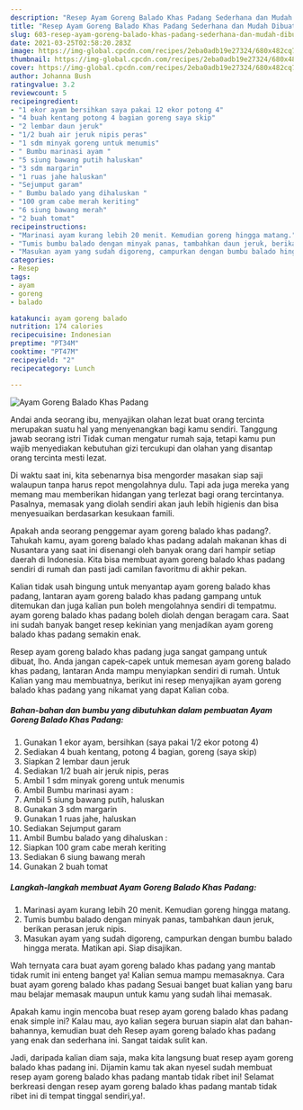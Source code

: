 ```yaml
---
description: "Resep Ayam Goreng Balado Khas Padang Sederhana dan Mudah Dibuat"
title: "Resep Ayam Goreng Balado Khas Padang Sederhana dan Mudah Dibuat"
slug: 603-resep-ayam-goreng-balado-khas-padang-sederhana-dan-mudah-dibuat
date: 2021-03-25T02:58:20.283Z
image: https://img-global.cpcdn.com/recipes/2eba0adb19e27324/680x482cq70/ayam-goreng-balado-khas-padang-foto-resep-utama.jpg
thumbnail: https://img-global.cpcdn.com/recipes/2eba0adb19e27324/680x482cq70/ayam-goreng-balado-khas-padang-foto-resep-utama.jpg
cover: https://img-global.cpcdn.com/recipes/2eba0adb19e27324/680x482cq70/ayam-goreng-balado-khas-padang-foto-resep-utama.jpg
author: Johanna Bush
ratingvalue: 3.2
reviewcount: 5
recipeingredient:
- "1 ekor ayam bersihkan saya pakai 12 ekor potong 4"
- "4 buah kentang potong 4 bagian goreng saya skip"
- "2 lembar daun jeruk"
- "1/2 buah air jeruk nipis peras"
- "1 sdm minyak goreng untuk menumis"
- " Bumbu marinasi ayam "
- "5 siung bawang putih haluskan"
- "3 sdm margarin"
- "1 ruas jahe haluskan"
- "Sejumput garam"
- " Bumbu balado yang dihaluskan "
- "100 gram cabe merah keriting"
- "6 siung bawang merah"
- "2 buah tomat"
recipeinstructions:
- "Marinasi ayam kurang lebih 20 menit. Kemudian goreng hingga matang."
- "Tumis bumbu balado dengan minyak panas, tambahkan daun jeruk, berikan perasan jeruk nipis."
- "Masukan ayam yang sudah digoreng, campurkan dengan bumbu balado hingga merata. Matikan api. Siap disajikan."
categories:
- Resep
tags:
- ayam
- goreng
- balado

katakunci: ayam goreng balado 
nutrition: 174 calories
recipecuisine: Indonesian
preptime: "PT34M"
cooktime: "PT47M"
recipeyield: "2"
recipecategory: Lunch

---
```



![Ayam Goreng Balado Khas Padang](https://img-global.cpcdn.com/recipes/2eba0adb19e27324/680x482cq70/ayam-goreng-balado-khas-padang-foto-resep-utama.jpg)

Andai anda seorang ibu, menyajikan olahan lezat buat orang tercinta merupakan suatu hal yang menyenangkan bagi kamu sendiri. Tanggung jawab seorang istri Tidak cuman mengatur rumah saja, tetapi kamu pun wajib menyediakan kebutuhan gizi tercukupi dan olahan yang disantap orang tercinta mesti lezat.

Di waktu  saat ini, kita sebenarnya bisa mengorder masakan siap saji walaupun tanpa harus repot mengolahnya dulu. Tapi ada juga mereka yang memang mau memberikan hidangan yang terlezat bagi orang tercintanya. Pasalnya, memasak yang diolah sendiri akan jauh lebih higienis dan bisa menyesuaikan berdasarkan kesukaan famili. 



Apakah anda seorang penggemar ayam goreng balado khas padang?. Tahukah kamu, ayam goreng balado khas padang adalah makanan khas di Nusantara yang saat ini disenangi oleh banyak orang dari hampir setiap daerah di Indonesia. Kita bisa membuat ayam goreng balado khas padang sendiri di rumah dan pasti jadi camilan favoritmu di akhir pekan.

Kalian tidak usah bingung untuk menyantap ayam goreng balado khas padang, lantaran ayam goreng balado khas padang gampang untuk ditemukan dan juga kalian pun boleh mengolahnya sendiri di tempatmu. ayam goreng balado khas padang boleh diolah dengan beragam cara. Saat ini sudah banyak banget resep kekinian yang menjadikan ayam goreng balado khas padang semakin enak.

Resep ayam goreng balado khas padang juga sangat gampang untuk dibuat, lho. Anda jangan capek-capek untuk memesan ayam goreng balado khas padang, lantaran Anda mampu menyiapkan sendiri di rumah. Untuk Kalian yang mau membuatnya, berikut ini resep menyajikan ayam goreng balado khas padang yang nikamat yang dapat Kalian coba.

<!--inarticleads1-->

##### Bahan-bahan dan bumbu yang dibutuhkan dalam pembuatan Ayam Goreng Balado Khas Padang:

1. Gunakan 1 ekor ayam, bersihkan (saya pakai 1/2 ekor potong 4)
1. Sediakan 4 buah kentang, potong 4 bagian, goreng (saya skip)
1. Siapkan 2 lembar daun jeruk
1. Sediakan 1/2 buah air jeruk nipis, peras
1. Ambil 1 sdm minyak goreng untuk menumis
1. Ambil  Bumbu marinasi ayam :
1. Ambil 5 siung bawang putih, haluskan
1. Gunakan 3 sdm margarin
1. Gunakan 1 ruas jahe, haluskan
1. Sediakan Sejumput garam
1. Ambil  Bumbu balado yang dihaluskan :
1. Siapkan 100 gram cabe merah keriting
1. Sediakan 6 siung bawang merah
1. Gunakan 2 buah tomat




<!--inarticleads2-->

##### Langkah-langkah membuat Ayam Goreng Balado Khas Padang:

1. Marinasi ayam kurang lebih 20 menit. Kemudian goreng hingga matang.
1. Tumis bumbu balado dengan minyak panas, tambahkan daun jeruk, berikan perasan jeruk nipis.
1. Masukan ayam yang sudah digoreng, campurkan dengan bumbu balado hingga merata. Matikan api. Siap disajikan.




Wah ternyata cara buat ayam goreng balado khas padang yang mantab tidak rumit ini enteng banget ya! Kalian semua mampu memasaknya. Cara buat ayam goreng balado khas padang Sesuai banget buat kalian yang baru mau belajar memasak maupun untuk kamu yang sudah lihai memasak.

Apakah kamu ingin mencoba buat resep ayam goreng balado khas padang enak simple ini? Kalau mau, ayo kalian segera buruan siapin alat dan bahan-bahannya, kemudian buat deh Resep ayam goreng balado khas padang yang enak dan sederhana ini. Sangat taidak sulit kan. 

Jadi, daripada kalian diam saja, maka kita langsung buat resep ayam goreng balado khas padang ini. Dijamin kamu tak akan nyesel sudah membuat resep ayam goreng balado khas padang mantab tidak ribet ini! Selamat berkreasi dengan resep ayam goreng balado khas padang mantab tidak ribet ini di tempat tinggal sendiri,ya!.

